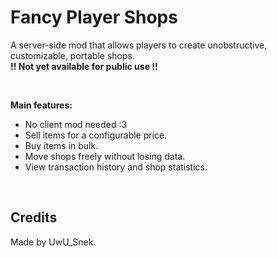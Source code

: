 # Fancy Player Shops

A server-side mod that allows players to create unobstructive, customizable, portable shops.<br>
**!! Not yet available for public use !!**

<br>

**Main features:**

- No client mod needed :3
- Sell items for a configurable price.
- Buy items in bulk.
- Move shops freely without losing data.
- View transaction history and shop statistics.

<br>

## Credits

Made by UwU_Snek.
